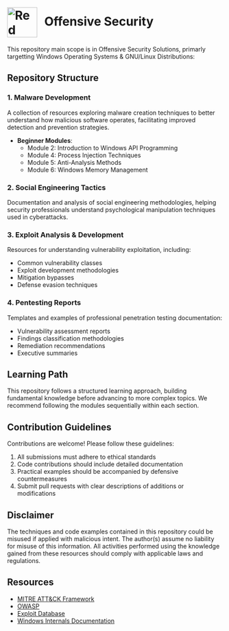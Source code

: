 # <img src="https://tryhackme-images.s3.amazonaws.com/room-icons/66704dd0e54a1f39bff7b1a1-1735574324705" alt="Red Team Operator" width="70" style="vertical-align: middle; margin-right: 10px;"> Offensive Security 

This repository main scope is in Offensive Security Solutions, primarly targetting Windows Operating Systems & GNU/Linux Distributions:


## Repository Structure

### 1. Malware Development
A collection of resources exploring malware creation techniques to better understand how malicious software operates, facilitating improved detection and prevention strategies.

- **Beginner Modules**:
  - Module 2: Introduction to Windows API Programming
  - Module 4: Process Injection Techniques
  - Module 5: Anti-Analysis Methods
  - Module 6: Windows Memory Management
  
### 2. Social Engineering Tactics
Documentation and analysis of social engineering methodologies, helping security professionals understand psychological manipulation techniques used in cyberattacks.

### 3. Exploit Analysis & Development
Resources for understanding vulnerability exploitation, including:
- Common vulnerability classes
- Exploit development methodologies
- Mitigation bypasses
- Defense evasion techniques

### 4. Pentesting Reports
Templates and examples of professional penetration testing documentation:
- Vulnerability assessment reports
- Findings classification methodologies
- Remediation recommendations
- Executive summaries

## Learning Path
This repository follows a structured learning approach, building fundamental knowledge before advancing to more complex topics. We recommend following the modules sequentially within each section.

## Contribution Guidelines
Contributions are welcome! Please follow these guidelines:
1. All submissions must adhere to ethical standards
2. Code contributions should include detailed documentation
3. Practical examples should be accompanied by defensive countermeasures
4. Submit pull requests with clear descriptions of additions or modifications

## Disclaimer
The techniques and code examples contained in this repository could be misused if applied with malicious intent. The author(s) assume no liability for misuse of this information. All activities performed using the knowledge gained from these resources should comply with applicable laws and regulations.

## Resources
- [MITRE ATT&CK Framework](https://attack.mitre.org/)
- [OWASP](https://owasp.org/)
- [Exploit Database](https://www.exploit-db.com/)
- [Windows Internals Documentation](https://docs.microsoft.com/en-us/windows/win32/sysinfo/windows-system-information)
